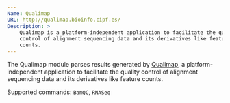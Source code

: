 ```yaml
---
Name: Qualimap
URL: http://qualimap.bioinfo.cipf.es/
Description: >
    Qualimap is a platform-independent application to facilitate the quality
    control of alignment sequencing data and its derivatives like feature
    counts.
---
```


The Qualimap module parses results generated by
[Qualimap](http://qualimap.bioinfo.cipf.es/),
a platform-independent application to facilitate the quality
control of alignment sequencing data and its derivatives like feature
counts.

Supported commands: `BamQC`, `RNASeq`
